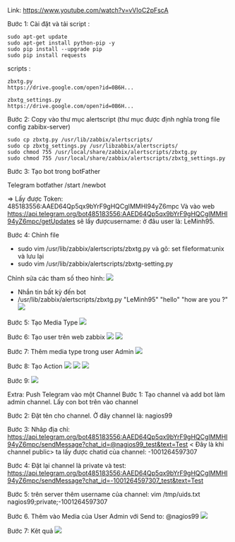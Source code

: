 Link: https://www.youtube.com/watch?v=vVIoC2pFscA

Bước 1: Cài đặt và tải script :

    sudo apt-get update
    sudo apt-get install python-pip -y
    sudo pip install --upgrade pip
    sudo pip install requests

scripts :

    zbxtg.py
    https://drive.google.com/open?id=0B6H...

    zbxtg_settings.py
    https://drive.google.com/open?id=0B6H...

Bước 2: Copy vào thư mục alertscript (thư mục được định nghĩa trong file config zabibx-server)

    sudo cp zbxtg.py /usr/lib/zabbix/alertscripts/
    sudo cp zbxtg_settings.py /usr/libzabbix/alertscripts/
    sudo chmod 755 /usr/local/share/zabbix/alertscripts/zbxtg.py
    sudo chmod 755 /usr/local/share/zabbix/alertscripts/zbxtg_settings.py

Bước 3: Tạo bot trong botFather

Telegram botfather
/start
/newbot

=> Lấy được Token: 485183556:AAED64Qp5qx9bYrF9gHQCgIMMHI94yZ6mpc
 Và vào web https://api.telegram.org/bot485183556:AAED64Qp5qx9bYrF9gHQCgIMMHI94yZ6mpc/getUpdates
 sẽ lấy đượcusername: ở đâu user là: LeMinh95.

Bước 4: Chỉnh file

  - sudo vim /usr/lib/zabbix/alertscripts/zbxtg.py và gõ: set fileformat:unix và lưu lại
  - sudo vim /usr/lib/zabbix/alertscripts/zbxtg-setting.py

Chỉnh sửa các tham số theo hình: 
![](image/j.png)
- Nhắn tin bất kỳ đến bot
- /usr/lib/zabbix/alertscripts/zbxtg.py "LeMinh95" "hello" "how are you ?"
![](image/k.png)

Bước 5: Tạo Media Type
![](image/a.png)


Bước 6: Tạo user trên web zabbix
![](image/b.png)
![](image/c.png)


Bước 7: Thêm media type trong user Admin
![](image/d.png)

Bước 8: Tạo Action 
![](image/e.png)
![](image/f.png)
![](image/g.png)

Bước 9:
![](image/l.png)

Extra: Push Telegram vào một Channel
Bước 1: Tạo channel và add bot làm admin channel. Lấy con bot trên vào channel

Bước 2: Đặt tên cho channel. Ở đây channel là: nagios99

Bước 3: Nhâp địa chỉ: https://api.telegram.org/bot485183556:AAED64Qp5qx9bYrF9gHQCgIMMHI94yZ6mpc/sendMessage?chat_id=@nagios99_test&text=Test < Đây là khi channel public>
ta lấy được chatid của channel: -1001264597307

Bước 4: Đặt lại channel là private và test: https://api.telegram.org/bot485183556:AAED64Qp5qx9bYrF9gHQCgIMMHI94yZ6mpc/sendMessage?chat_id=-1001264597307_test&text=Test

Bước 5: trên server thêm username của channel: vim /tmp/uids.txt
nagios99;private;-1001264597307

Bước 6. Thêm vào Media của User Admin với Send to: @nagios99
![](image/o.png)

Bước 7: Kêt quả 
![](image/p.png)
